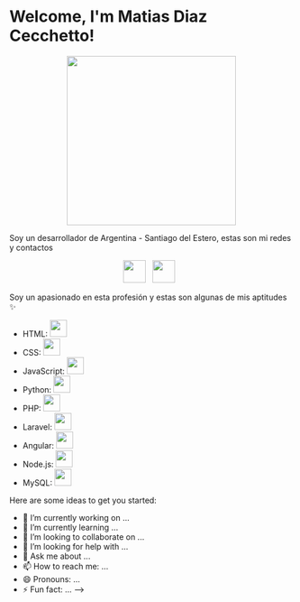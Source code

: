 # Welcome, I'm Matias Diaz Cecchetto!

<p align="center">
 <img src="https://media.giphy.com/media/liRTgRfK9XljrH2EFt/giphy.gif" width="300">
</p>

Soy un desarrollador de Argentina - Santiago del Estero, estas son mi redes y contactos

<p align="center">
  <a href="https://www.linkedin.com/in/matias-diaz-cecchetto-73887a228/" target="_blank"><img src="https://img.icons8.com/color/48/000000/linkedin.png" width="40" /></a>&nbsp;&nbsp;
  <a href="https://github.com/matiasdiaz10" target="_blank"><img src="https://img.icons8.com/fluency/48/000000/github.png" width="40" /></a>&nbsp;&nbsp;
</p>

Soy un apasionado en esta profesión y estas son algunas de mis aptitudes ✨

-   HTML: <img src="https://img.icons8.com/color/48/000000/html-5--v1.png" width="30"/>
-   CSS: <img src="https://img.icons8.com/color/48/000000/css3.png" width="30"/>
-   JavaScript: <img src="https://img.icons8.com/color/48/000000/javascript--v1.png" width="30"/>
-   Python: <img src="https://img.icons8.com/color/48/000000/python.png" width="30"/>
-   PHP: <img src="https://img.icons8.com/officel/40/000000/php-logo.png" width="30"/>
-   Laravel: <img src="https://img.icons8.com/ios/50/000000/laravel.png" width="30"/>
-   Angular: <img src="https://img.icons8.com/color/48/000000/angularjs.png" width="30"/>
-   Node.js: <img src="https://img.icons8.com/color/48/000000/nodejs.png" width="30"/>
-   MySQL: <img src="https://img.icons8.com/color/48/000000/mysql-logo.png" width="30"/>



Here are some ideas to get you started:

- 🔭 I’m currently working on ...
- 🌱 I’m currently learning ...
- 👯 I’m looking to collaborate on ...
- 🤔 I’m looking for help with ...
- 💬 Ask me about ...
- 📫 How to reach me: ...
- 😄 Pronouns: ...
- ⚡ Fun fact: ...
-->
